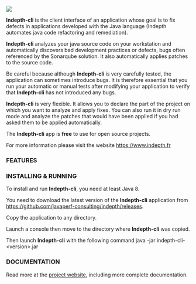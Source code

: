 
<a href="https://www.indepth.fr"><img src="https://www.indepth.fr/img/logo-indepth-black-tr.png"></a>



**Indepth-cli** is the client interface of an application whose goal is to fix defects in applications developed with the Java language (Indepth automates java code refactoring and remediation).

**Indepth-cli** analyzes your java source code on your workstation and automatically discovers bad development practices or defects, bugs often referenced by the Sonarqube solution. 
It also automatically applies patches to the source code.

Be careful because although **Indepth-cli** is very carefully tested, the application can sometimes introduce bugs. 
It is therefore essential that you run your automatic or manual tests after modifying your application to verify that **Indepth-cli** has not introduced any bugs.

**Indepth-cli** is very flexible. It allows you to declare the part of the project on which you want to analyze and apply fixes. 
You can also run it in dry run mode and analyze the patches that would have been applied if you had asked them to be applied automatically.

The **Indepth-cli** app is **free** to use for open source projects.

For more information please visit the website https://www.indepth.fr

### FEATURES



### INSTALLING & RUNNING

To install and run **Indepth-cli**, you need at least Java 8.

You need to download the latest version of the **Indepth-cli** application from https://github.com/javaperf-consulting/indepth/releases.

Copy the application to any directory.

Launch a console then move to the directory where **Indepth-cli** was copied.

Then launch **Indepth-cli** with the following command java -jar indepth-cli-&lt;version&gt;.jar

### DOCUMENTATION

Read more at the [project website](http://indepth.fr/documentation.html), including more complete documentation.